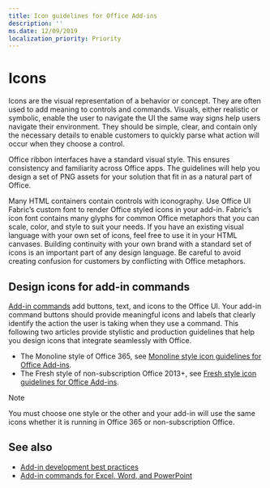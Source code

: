 ```yaml
---
title: Icon guidelines for Office Add-ins
description: ''
ms.date: 12/09/2019
localization_priority: Priority
---
```


# Icons

Icons are the visual representation of a behavior or concept. They are often used to add meaning to controls and commands. Visuals, either realistic or symbolic, enable the user to navigate the UI the same way signs help users navigate their environment. They should be simple, clear, and contain only the necessary details to enable customers to quickly parse what action will occur when they choose a control.

Office ribbon interfaces have a standard visual style. This ensures consistency and familiarity across Office apps. The guidelines will help you design a set of PNG assets for your solution that fit in as a natural part of Office.

Many HTML containers contain controls with iconography. Use Office UI Fabric’s custom font to render Office styled icons in your add-in. Fabric’s icon font contains many glyphs for common Office metaphors that you can scale, color, and style to suit your needs. If you have an existing visual language with your own set of icons, feel free to use it in your HTML canvases. Building continuity with your own brand with a standard set of icons is an important part of any design language. Be careful to avoid creating confusion for customers by conflicting with Office metaphors.

## Design icons for add-in commands

[Add-in commands](add-in-commands.md) add buttons, text, and icons to the Office UI. Your add-in command buttons should provide meaningful icons and labels that clearly identify the action the user is taking when they use a command. This following two articles provide stylistic and production guidelines that help you design icons that integrate seamlessly with Office.

- The Monoline style of Office 365, see [Monoline style icon guidelines for Office Add-ins](add-in-icons-monoline.md).
- The Fresh style of non-subscription Office 2013+, see [Fresh style icon guidelines for Office Add-ins](add-in-icons-fresh.md).

> [!NOTE]
> You must choose one style or the other and your add-in will use the same icons whether it is running in Office 365 or non-subscription Office.

## See also

- [Add-in development best practices](../concepts/add-in-development-best-practices.md)
- [Add-in commands for Excel, Word, and PowerPoint](../design/add-in-commands.md)
